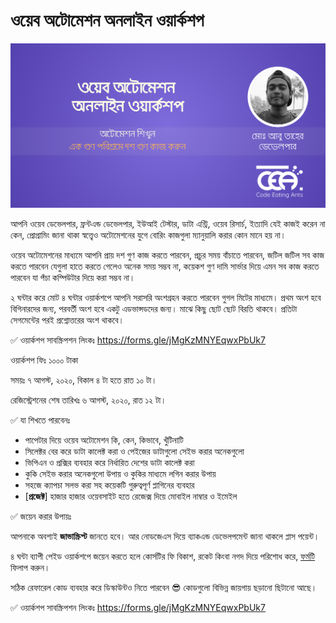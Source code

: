 # ওয়েব অটোমেশন অনলাইন ওয়ার্কশপ

![](assets/img/banner.png)

আপনি ওয়েব ডেভেলপার, ফ্রন্টএন্ড ডেভেলপার, ইউআই টেস্টার, ডাটা এন্ট্রি, ওয়েব রিসার্চ, ইত্যাদি যেই কাজই করেন না কেন, প্রোগ্রামিং জানা থাকা স্বত্ত্বেও অটোমেশনের যুগে বোরিং কাজগুলা ম্যানুয়ালি করার কোন মানে হয় না।

ওয়েব অটোমেশনের মাধ্যমে আপনি প্রায় দশ গুণ কাজ করতে পারবেন, প্রচুর সময় বাঁচাতে পারবেন, জটিল জটিল সব কাজ করতে পারবেন যেগুলা হাতে করতে গেলেও অনেক সময় সম্ভব না, কয়েকশ গুণ দামি সার্ভার দিয়ে এমন সব কাজ করতে পারবেন যা পঁচা কম্পিউটার দিয়ে করা সম্ভব না।

২ ঘন্টার করে মোট ৪ ঘন্টার ওয়ার্কশপে আপনি সরাসরি অংশগ্রহন করতে পারবেন গুগল মিটের মাধ্যমে। প্রথম অংশ হবে বিগিনারদের জন্য, পরবর্তী অংশ হবে একটু এডভান্সডদের জন্য। মাঝে কিছু ছোট ছোট বিরতি থাকবে। প্রতিটা সেগমেন্টের পরই প্রশ্নোত্তরের অংশ থাকবে।

✅ ওয়ার্কশপ সাবস্ক্রিপশন লিংকঃ https://forms.gle/jMgKzMNYEqwxPbUk7

ওয়ার্কশপ ফিঃ ১০০০ টাকা

সময়ঃ ৭ আগস্ট, ২০২০, বিকাল ৪ টা হতে রাত ১০ টা।

রেজিস্ট্রেশনের শেষ তারিখঃ ৬ আগস্ট, ২০২০, রাত ১২ টা।



✅ যা শিখতে পারবেনঃ

- পাপেটার দিয়ে ওয়েব অটোমেশন কি, কেন, কিভাবে, খুঁটিনাটি 
- সিলেক্টর বের করে ডাটা কালেক্ট করা ও পেইজের ডাটাগুলো সেইভ করার অনেকগুলো 
- ভিপিএন ও প্রক্সির ব্যবহার করে নির্ধারিত দেশের ডাটা কালেক্ট করা 
- কুকি সেইভ করার অনেকগুলো উপায় ও কুকির মাধ্যমে লগিন করার উপায় 
- সহজে ক্যাপচা সলভ করা সহ কয়েকটি গুরুত্বপূর্ণ প্লাগিনের ব্যবহার 
- [**প্রজেক্ট**] হাজার হাজার ওয়েবসাইট হতে রেজেক্স দিয়ে মোবাইল নাম্বার ও ইমেইল 



✅ জয়েন করার উপায়ঃ

আপনাকে অবশ্যই **জাভাস্ক্রিপ্ট** জানতে হবে। আর নোডজেএস দিয়ে ব্যাকএন্ড ডেভেলপমেন্ট জানা থাকলে প্লাস পয়েন্ট।

৪ ঘন্টা ব্যাপী পেইড ওয়ার্কশপে জয়েন করতে হলে কোর্সটির ফি বিকাশ, রকেট কিংবা নগদ দিয়ে পরিশোধ করে, [ফর্মটি](https://forms.gle/jMgKzMNYEqwxPbUk7) ফিলাপ করুন।



সঠিক রেফারেল কোড ব্যবহার করে ডিস্কাউন্টও নিতে পারবেন 😎 কোডগুলো বিভিন্ন জায়গায় ছড়ানো ছিটানো আছে।

✅ ওয়ার্কশপ সাবস্ক্রিপশন লিংকঃ https://forms.gle/jMgKzMNYEqwxPbUk7